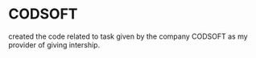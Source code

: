 # CODSOFT
created the code related to task given by the company CODSOFT as my provider of giving intership.
